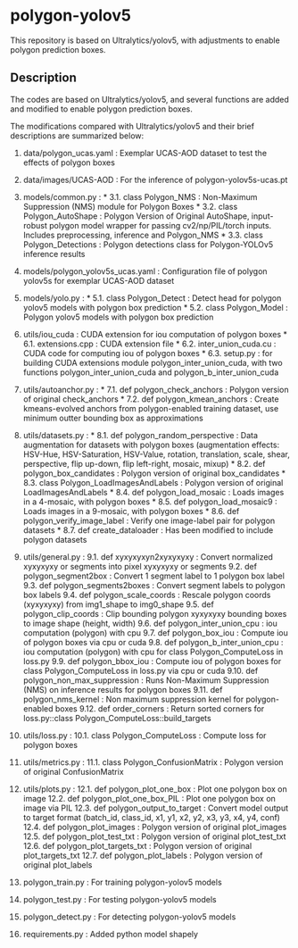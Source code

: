 # polygon-yolov5
This repository is based on Ultralytics/yolov5, with adjustments to enable polygon prediction boxes.

## Description
The codes are based on Ultralytics/yolov5, and several functions are added and modified to enable polygon prediction boxes.

The modifications compared with Ultralytics/yolov5 and their brief descriptions are summarized below:

  1. data/polygon_ucas.yaml : Exemplar UCAS-AOD dataset to test the effects of polygon boxes
  2. data/images/UCAS-AOD : For the inference of polygon-yolov5s-ucas.pt


  3. models/common.py :
    * 3.1. class Polygon_NMS : Non-Maximum Suppression (NMS) module for Polygon Boxes
    * 3.2. class Polygon_AutoShape : Polygon Version of Original AutoShape, input-robust polygon model wrapper for passing cv2/np/PIL/torch inputs. Includes preprocessing, inference and Polygon_NMS
    * 3.3. class Polygon_Detections : Polygon detections class for Polygon-YOLOv5 inference results
  4. models/polygon_yolov5s_ucas.yaml : Configuration file of polygon yolov5s for exemplar UCAS-AOD dataset
  5. models/yolo.py :
    * 5.1. class Polygon_Detect : Detect head for polygon yolov5 models with polygon box prediction
    * 5.2. class Polygon_Model : Polygon yolov5 models with polygon box prediction
    
  6. utils/iou_cuda : CUDA extension for iou computation of polygon boxes
    * 6.1. extensions.cpp : CUDA extension file
    * 6.2. inter_union_cuda.cu : CUDA code for computing iou of polygon boxes
    * 6.3. setup.py : for building CUDA extensions module polygon_inter_union_cuda, with two functions polygon_inter_union_cuda and polygon_b_inter_union_cuda
  7. utils/autoanchor.py : 
    * 7.1. def polygon_check_anchors : Polygon version of original check_anchors
    * 7.2. def polygon_kmean_anchors : Create kmeans-evolved anchors from polygon-enabled training dataset, use minimum outter bounding box as approximations
  8. utils/datasets.py : 
    * 8.1. def polygon_random_perspective : Data augmentation for datasets with polygon boxes (augmentation effects: HSV-Hue, HSV-Saturation, HSV-Value, rotation, translation, scale, shear, perspective, flip up-down, flip left-right, mosaic, mixup)
    * 8.2. def polygon_box_candidates : Polygon version of original box_candidates
    * 8.3. class Polygon_LoadImagesAndLabels : Polygon version of original LoadImagesAndLabels
    * 8.4. def polygon_load_mosaic : Loads images in a 4-mosaic, with polygon boxes
    * 8.5. def polygon_load_mosaic9 : Loads images in a 9-mosaic, with polygon boxes
    * 8.6. def polygon_verify_image_label : Verify one image-label pair for polygon datasets
    * 8.7. def create_dataloader : Has been modified to include polygon datasets
  9. utils/general.py :
    9.1. def xyxyxyxyn2xyxyxyxy : Convert normalized xyxyxyxy or segments into pixel xyxyxyxy or segments
    9.2. def polygon_segment2box : Convert 1 segment label to 1 polygon box label
    9.3. def polygon_segments2boxes : Convert segment labels to polygon box labels
    9.4. def polygon_scale_coords : Rescale polygon coords (xyxyxyxy) from img1_shape to img0_shape
    9.5. def polygon_clip_coords : Clip bounding polygon xyxyxyxy bounding boxes to image shape (height, width)
    9.6. def polygon_inter_union_cpu : iou computation (polygon) with cpu
    9.7. def polygon_box_iou : Compute iou of polygon boxes via cpu or cuda
    9.8. def polygon_b_inter_union_cpu : iou computation (polygon) with cpu for class Polygon_ComputeLoss in loss.py
    9.9. def polygon_bbox_iou : Compute iou of polygon boxes for class Polygon_ComputeLoss in loss.py via cpu or cuda
    9.10. def polygon_non_max_suppression : Runs Non-Maximum Suppression (NMS) on inference results for polygon boxes
    9.11. def polygon_nms_kernel : Non maximum suppression kernel for polygon-enabled boxes
    9.12. def order_corners : Return sorted corners for loss.py::class Polygon_ComputeLoss::build_targets
  10. utils/loss.py :
    10.1. class Polygon_ComputeLoss : Compute loss for polygon boxes
  11. utils/metrics.py :
    11.1. class Polygon_ConfusionMatrix : Polygon version of original ConfusionMatrix
  12. utils/plots.py :
    12.1. def polygon_plot_one_box : Plot one polygon box on image
    12.2. def polygon_plot_one_box_PIL : Plot one polygon box on image via PIL
    12.3. def polygon_output_to_target : Convert model output to target format (batch_id, class_id, x1, y1, x2, y2, x3, y3, x4, y4, conf)
    12.4. def polygon_plot_images : Polygon version of original plot_images
    12.5. def polygon_plot_test_txt : Polygon version of original plot_test_txt
    12.6. def polygon_plot_targets_txt : Polygon version of original plot_targets_txt
    12.7. def polygon_plot_labels : Polygon version of original plot_labels
  
  13. polygon_train.py : For training polygon-yolov5 models
  14. polygon_test.py : For testing polygon-yolov5 models
  15. polygon_detect.py : For detecting polygon-yolov5 models
  16. requirements.py : Added python model shapely
  

